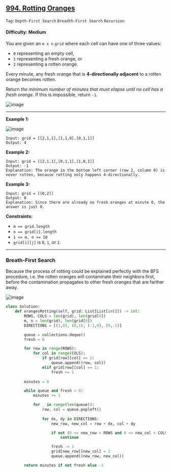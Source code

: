 ## [994. Rotting Oranges](https://leetcode.com/problems/rotting-oranges/)

```Tag```: ```Depth-First Search``` ```Breadth-First Search``` ```Recursion```

#### Difficulty: Medium

You are given an ```m x n``` ```grid``` where each cell can have one of three values:

- ```0``` representing an empty cell,
- ```1``` representing a fresh orange, or
- ```2``` representing a rotten orange.

Every minute, any fresh orange that is __4-directionally adjacent__ to a rotten orange becomes rotten.

Return _the minimum number of minutes that must elapse until no cell has a fresh orange_. If this is impossible, return ```-1```.

![image](https://user-images.githubusercontent.com/35042430/224512344-038804b7-20a9-4b0b-8724-1163dc2234bd.png)

---

__Example 1:__

![image](https://assets.leetcode.com/uploads/2019/02/16/oranges.png)
```
Input: grid = [[2,1,1],[1,1,0],[0,1,1]]
Output: 4
```

__Example 2:__
```
Input: grid = [[2,1,1],[0,1,1],[1,0,1]]
Output: -1
Explanation: The orange in the bottom left corner (row 2, column 0) is never rotten, because rotting only happens 4-directionally.
```

__Example 3:__
```
Input: grid = [[0,2]]
Output: 0
Explanation: Since there are already no fresh oranges at minute 0, the answer is just 0.
```

__Constraints:__

- ```m == grid.length```
- ```n == grid[i].length```
- ```1 <= m, n <= 10```
- ```grid[i][j]``` is ```0```, ```1```, or ```2```.

---

### Breath-First Search

Because the process of rotting could be explained perfectly with the BFS procedure, i.e. the rotten oranges will contaminate their neighbors first, before the contamination propagates to other fresh oranges that are farther away.

![image](https://leetcode.com/problems/rotting-oranges/Figures/994/994_grid_graph.png)

```Python
class Solution:
    def orangesRotting(self, grid: List[List[int]]) -> int:
        ROWS, COLS = len(grid), len(grid[0])
        m, n = len(grid), len(grid[0])
        DIRECTIONS = [(1,0), (0,1), (-1,0), (0,-1)]

        queue = collections.deque()
        fresh = 0

        for row in range(ROWS):
            for col in range(COLS):
                if grid[row][col] == 2:
                    queue.append((row, col))
                elif grid[row][col] == 1:
                    fresh += 1
        
        minutes = 0

        while queue and fresh > 0:
            minutes += 1

            for _ in range(len(queue)):
                row, col = queue.popleft()
                
                for dx, dy in DIRECTIONS:
                    new_row, new_col = row + dx, col + dy

                    if not (0 <= new_row < ROWS and 0 <= new_col < COLS) or not (grid[new_row][new_col] == 1):
                        continue

                    fresh -= 1
                    grid[new_row][new_col] = 2
                    queue.append((new_row, new_col))

        return minutes if not fresh else -1
```
